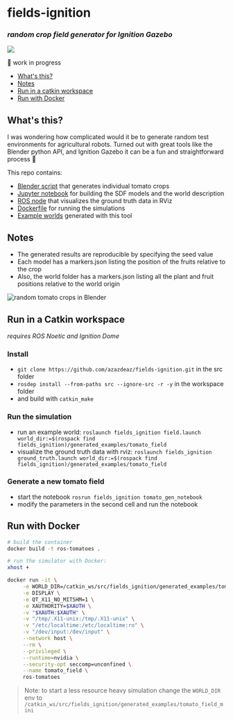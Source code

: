 # fields-ignition 
### *random crop field generator for Ignition Gazebo*

![](images/demo.gif)

:construction: work in progress

 - [What's this?](#whats-this)
 - [Notes](#notes)
 - [Run in a catkin workspace](#run-in-a-catkin-workspace)
 - [Run with Docker](#run-with-docker)

## What's this?
I was wondering how complicated would it be to generate random test environments for agricultural robots. Turned out with great tools like the Blender python API, and Ignition Gazebo it can be a fun and straightforward process :tada:

This repo contains:
 - [Blender script](fields_ignition/blender/tomato_gen.py) that generates individual tomato crops
 - [Jupyter notebook](fields_ignition/scripts/tomato_gen.ipynb) for building the SDF models and the world description
 - [ROS node](fields_ignition/scripts/ground_truth.py) that visualizes the ground truth data in RViz
 - [Dockerfile](Dockerfile) for running the simulations
 - [Example worlds](fields_ignition/generated_examples) generated with this tool

## Notes
 - The generated results are reproducible by specifying the seed value
 - Each model has a markers.json listing the position of the fruits relative to the crop
 - Also, the world folder has a markers.json listing all the plant and fruit positions relative to the world origin

![random tomato crops in Blender](images/tomatoes.gif)

## Run in a Catkin workspace
*requires ROS Noetic and Ignition Dome*

### Install
 - `git clone https://github.com/azazdeaz/fields-ignition.git` in the src folder
 - `rosdep install --from-paths src --ignore-src -r -y` in the workspace folder
 -  and build with `catkin_make`

### Run the simulation
 - run an example world: `roslaunch fields_ignition field.launch world_dir:=$(rospack find fields_ignition)/generated_examples/tomato_field`
 - visualize the ground truth data with rviz: `roslaunch fields_ignition ground_truth.launch world_dir:=$(rospack find fields_ignition)/generated_examples/tomato_field`
  
### Generate a new tomato field
 - start the notebook `rosrun fields_ignition tomato_gen_notebook`
 - modify the parameters in the second cell and run the notebook

 
## Run with Docker
```bash
# build the container
docker build -t ros-tomatoes .
```

```bash
# run the simulator with Docker:
xhost +

docker run -it \
     -e WORLD_DIR=/catkin_ws/src/fields_ignition/generated_examples/tomato_field \
     -e DISPLAY \
     -e QT_X11_NO_MITSHM=1 \
     -e XAUTHORITY=$XAUTH \
     -v "$XAUTH:$XAUTH" \
     -v "/tmp/.X11-unix:/tmp/.X11-unix" \
     -v "/etc/localtime:/etc/localtime:ro" \
     -v "/dev/input:/dev/input" \
     --network host \
     --rm \
     --privileged \
     --runtime=nvidia \
     --security-opt seccomp=unconfined \
     --name tomato_field \
     ros-tomatoes
```
> Note: to start a less resource heavy simulation change the `WORLD_DIR` env to `/catkin_ws/src/fields_ignition/generated_examples/tomato_field_mini` 
